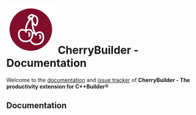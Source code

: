 # ![cherrybuilder_logo](img/cherrybuilder_128.png) CherryBuilder - Documentation


Welcome to the [documentation](#Documentation) and [issue tracker](https://github.com/FlKo/CherryBuilder-Doc/issues) of **CherryBuilder - The productivity extension for C++Builder®**

## Documentation